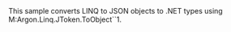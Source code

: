 <?xml version="1.0" encoding="utf-8"?>
<topic id="ToObjectGeneric" revisionNumber="1">
  <developerConceptualDocument xmlns="http://ddue.schemas.microsoft.com/authoring/2003/5" xmlns:xlink="http://www.w3.org/1999/xlink">
    <introduction>
      <para>This sample converts LINQ to JSON objects to .NET types using
      <codeEntityReference>M:Argon.Linq.JToken.ToObject``1</codeEntityReference>.</para>
    </introduction>
    <section>
      <title>Sample</title>
      <content>
        <code lang="cs" source="..\Src\Tests\Documentation\Samples\Linq\ToObjectGeneric.cs" region="Usage" title="Usage" />
      </content>
    </section>
  </developerConceptualDocument>
</topic>
